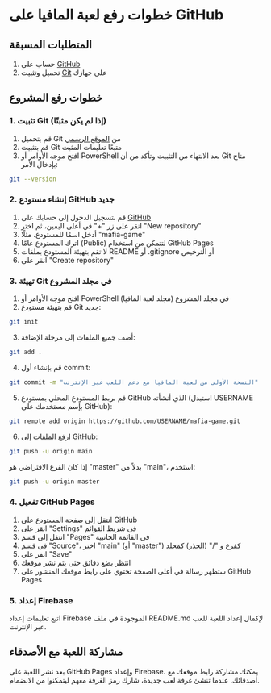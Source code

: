 # خطوات رفع لعبة المافيا على GitHub

## المتطلبات المسبقة

1. حساب على [GitHub](https://github.com)
2. تحميل وتثبيت [Git](https://git-scm.com/downloads) على جهازك

## خطوات رفع المشروع

### 1. تثبيت Git (إذا لم يكن مثبتًا)

1. قم بتحميل Git من [الموقع الرسمي](https://git-scm.com/downloads)
2. قم بتثبيت Git متبعًا تعليمات المثبت
3. افتح موجه الأوامر أو PowerShell بعد الانتهاء من التثبيت وتأكد من أن Git متاح بإدخال الأمر:

```bash
git --version
```

### 2. إنشاء مستودع GitHub جديد

1. قم بتسجيل الدخول إلى حسابك على [GitHub](https://github.com)
2. انقر على زر "+" في أعلى اليمين، ثم اختر "New repository"
3. أدخل اسمًا للمستودع، مثلًا "mafia-game"
4. اترك المستودع عامًا (Public) لتتمكن من استخدام GitHub Pages
5. لا تقم بتهيئة المستودع بملفات README أو .gitignore أو الترخيص
6. انقر على "Create repository"

### 3. تهيئة Git في مجلد المشروع

1. افتح موجه الأوامر أو PowerShell في مجلد المشروع (مجلد لعبة المافيا)
2. قم بتهيئة مستودع Git جديد:

```bash
git init
```

3. أضف جميع الملفات إلى مرحلة الإضافة:

```bash
git add .
```

4. قم بإنشاء أول commit:

```bash
git commit -m "النسخة الأولى من لعبة المافيا مع دعم اللعب عبر الإنترنت"
```

5. قم بربط المستودع المحلي بمستودع GitHub الذي أنشأته (استبدل USERNAME بإسم مستخدمك على GitHub):

```bash
git remote add origin https://github.com/USERNAME/mafia-game.git
```

6. ارفع الملفات إلى GitHub:

```bash
git push -u origin main
```

إذا كان الفرع الافتراضي هو "master" بدلاً من "main"، استخدم:

```bash
git push -u origin master
```

### 4. تفعيل GitHub Pages

1. انتقل إلى صفحة المستودع على GitHub
2. انقر على "Settings" في شريط القوائم
3. انتقل إلى قسم "Pages" في القائمة الجانبية
4. في قسم "Source"، اختر "main" (أو "master") كفرع و "/" (الجذر) كمجلد
5. انقر على "Save"
6. انتظر بضع دقائق حتى يتم نشر موقعك
7. ستظهر رسالة في أعلى الصفحة تحتوي على رابط موقعك المنشور على GitHub Pages

### 5. إعداد Firebase

اتبع تعليمات إعداد Firebase الموجودة في ملف README.md لإكمال إعداد اللعبة للعب عبر الإنترنت.

## مشاركة اللعبة مع الأصدقاء

بعد نشر اللعبة على GitHub Pages وإعداد Firebase، يمكنك مشاركة رابط موقعك مع أصدقائك. عندما تنشئ غرفة لعب جديدة، شارك رمز الغرفة معهم ليتمكنوا من الانضمام. 